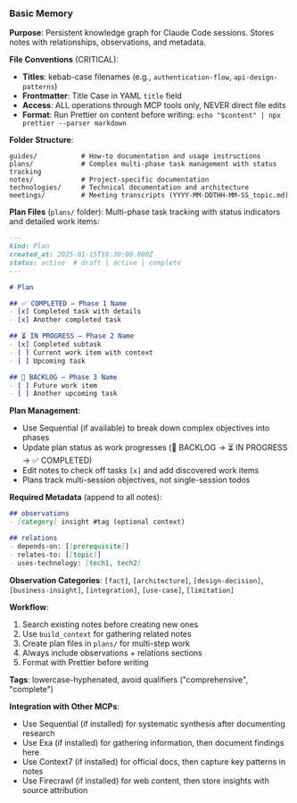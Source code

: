 ### Basic Memory

**Purpose**: Persistent knowledge graph for Claude Code sessions. Stores notes with relationships, observations, and metadata.

**File Conventions** (CRITICAL):
- **Titles**: kebab-case filenames (e.g., `authentication-flow`, `api-design-patterns`)
- **Frontmatter**: Title Case in YAML `title` field
- **Access**: ALL operations through MCP tools only, NEVER direct file edits
- **Format**: Run Prettier on content before writing: `echo "$content" | npx prettier --parser markdown`

**Folder Structure**:
```
guides/           # How-to documentation and usage instructions
plans/            # Complex multi-phase task management with status tracking
notes/            # Project-specific documentation
technologies/     # Technical documentation and architecture
meetings/         # Meeting transcripts (YYYY-MM-DDTHH-MM-SS_topic.md)
```

**Plan Files** (`plans/` folder):
Multi-phase task tracking with status indicators and detailed work items:
```markdown
---
kind: Plan
created_at: 2025-01-15T10:30:00.000Z
status: active  # draft | active | complete
---

# Plan

## ✅ COMPLETED — Phase 1 Name
- [x] Completed task with details
- [x] Another completed task

## ⏳ IN PROGRESS — Phase 2 Name
- [x] Completed subtask
- [ ] Current work item with context
- [ ] Upcoming task

## 📌 BACKLOG — Phase 3 Name
- [ ] Future work item
- [ ] Another upcoming task
```

**Plan Management**:
- Use Sequential (if available) to break down complex objectives into phases
- Update plan status as work progresses (📌 BACKLOG → ⏳ IN PROGRESS → ✅ COMPLETED)
- Edit notes to check off tasks `[x]` and add discovered work items
- Plans track multi-session objectives, not single-session todos

**Required Metadata** (append to all notes):
```markdown
## observations
- [category] insight #tag (optional context)

## relations
- depends-on: [[prerequisite]]
- relates-to: [[topic]]
- uses-technology: [tech1, tech2]
```

**Observation Categories**: `[fact]`, `[architecture]`, `[design-decision]`, `[business-insight]`, `[integration]`, `[use-case]`, `[limitation]`

**Workflow**:
1. Search existing notes before creating new ones
2. Use `build_context` for gathering related notes
3. Create plan files in `plans/` for multi-step work
4. Always include observations + relations sections
5. Format with Prettier before writing

**Tags**: lowercase-hyphenated, avoid qualifiers ("comprehensive", "complete")

**Integration with Other MCPs**:
- Use Sequential (if installed) for systematic synthesis after documenting research
- Use Exa (if installed) for gathering information, then document findings here
- Use Context7 (if installed) for official docs, then capture key patterns in notes
- Use Firecrawl (if installed) for web content, then store insights with source attribution
